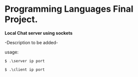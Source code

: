 # Programming Languages Final Project.
**Local Chat server using sockets**

-Description to be added-

usage:

```
$ .\server ip port
```

```
$ .\client ip port
```

